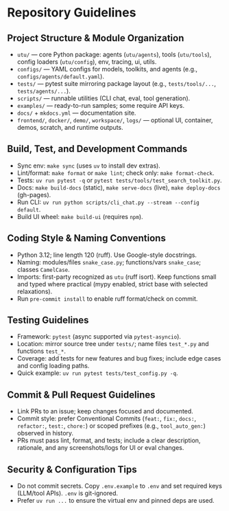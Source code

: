 # Repository Guidelines

## Project Structure & Module Organization
- `utu/` — core Python package: agents (`utu/agents`), tools (`utu/tools`), config loaders (`utu/config`), env, tracing, ui, utils.
- `configs/` — YAML configs for models, toolkits, and agents (e.g., `configs/agents/default.yaml`).
- `tests/` — pytest suite mirroring package layout (e.g., `tests/tools/...`, `tests/agents/...`).
- `scripts/` — runnable utilities (CLI chat, eval, tool generation).
- `examples/` — ready-to-run samples; some require API keys.
- `docs/` + `mkdocs.yml` — documentation site.
- `frontend/`, `docker/`, `demo/`, `workspace/`, `logs/` — optional UI, container, demos, scratch, and runtime outputs.

## Build, Test, and Development Commands
- Sync env: `make sync` (uses `uv` to install dev extras).
- Lint/format: `make format` or `make lint`; check only: `make format-check`.
- Tests: `uv run pytest -q` or `pytest tests/tools/test_search_toolkit.py`.
- Docs: `make build-docs` (static), `make serve-docs` (live), `make deploy-docs` (gh-pages).
- Run CLI: `uv run python scripts/cli_chat.py --stream --config default`.
- Build UI wheel: `make build-ui` (requires `npm`).

## Coding Style & Naming Conventions
- Python 3.12; line length 120 (ruff). Use Google-style docstrings.
- Naming: modules/files `snake_case.py`; functions/vars `snake_case`; classes `CamelCase`.
- Imports: first-party recognized as `utu` (ruff isort). Keep functions small and typed where practical (mypy enabled, strict base with selected relaxations).
- Run `pre-commit install` to enable ruff format/check on commit.

## Testing Guidelines
- Framework: `pytest` (async supported via `pytest-asyncio`).
- Location: mirror source tree under `tests/`; name files `test_*.py` and functions `test_*`.
- Coverage: add tests for new features and bug fixes; include edge cases and config loading paths.
- Quick example: `uv run pytest tests/test_config.py -q`.

## Commit & Pull Request Guidelines
- Link PRs to an issue; keep changes focused and documented.
- Commit style: prefer Conventional Commits (`feat:`, `fix:`, `docs:`, `refactor:`, `test:`, `chore:`) or scoped prefixes (e.g., `tool_auto_gen:`) observed in history.
- PRs must pass lint, format, and tests; include a clear description, rationale, and any screenshots/logs for UI or eval changes.

## Security & Configuration Tips
- Do not commit secrets. Copy `.env.example` to `.env` and set required keys (LLM/tool APIs). `.env` is git-ignored.
- Prefer `uv run ...` to ensure the virtual env and pinned deps are used.
